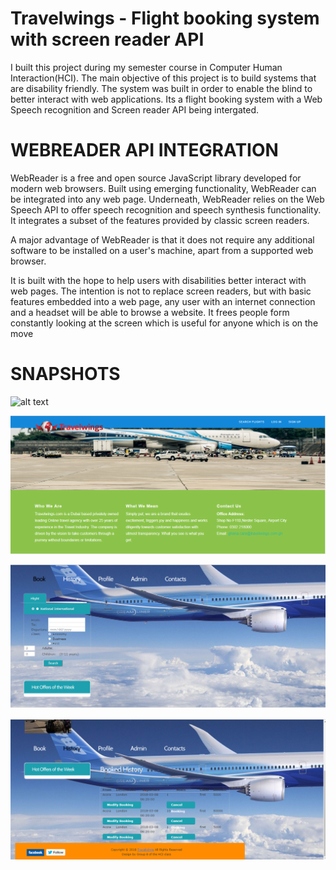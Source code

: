 # Travelwings - Flight booking system with screen reader API

I built this project during my semester course in Computer Human Interaction(HCI). The main objective of this project is to build systems that are disability friendly. The system was built in order to enable the blind to better interact with web applications. Its a flight booking system with a Web Speech recognition and Screen reader API being intergated. 

# WEBREADER API INTEGRATION

WebReader is a free and open source JavaScript library developed for modern web browsers. Built using emerging functionality, WebReader can be integrated into any web page. Underneath, WebReader relies on the Web Speech API to offer speech recognition and speech synthesis functionality. It integrates a subset of the features provided by classic screen readers.

A major advantage of WebReader is that it does not require any additional software to be installed on a user's machine, apart from a supported web browser.

It is built with the hope to help users with disabilities better interact with web pages. The intention is not to replace screen readers, but with basic features embedded into a web page, any user with an internet connection and a headset will be able to browse a website. It frees people form constantly looking at the screen which is useful for anyone which is on the move
 
# SNAPSHOTS
![alt text](snapshots/travel.png  "Description goes here")

![alt text](snapshots/travel2.png "Description goes here")

![alt text](snapshots/travel3.png  "Description goes here")

![alt text](snapshots/travel4.png  "Description goes here")
